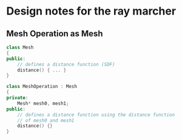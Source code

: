 # Design notes for the ray marcher

## Mesh Operation as Mesh

```cpp
class Mesh
{
public:
    // defines a distance function (SDF)
    distance() { ... }
}

class MeshOperation : Mesh
{
private:
    Mesh* mesh0, mesh1;
public:
    // defines a distance function using the distance function 
    // of mesh0 and mesh1
    distance() {}
}
```